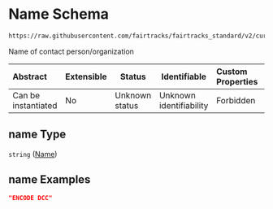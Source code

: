 # Name Schema

```txt
https://raw.githubusercontent.com/fairtracks/fairtracks_standard/v2/current/json/schema/fairtracks_contact.schema.json#/properties/name
```

Name of contact person/organization


| Abstract            | Extensible | Status         | Identifiable            | Custom Properties | Additional Properties | Access Restrictions | Defined In                                                                                               |
| :------------------ | ---------- | -------------- | ----------------------- | :---------------- | --------------------- | ------------------- | -------------------------------------------------------------------------------------------------------- |
| Can be instantiated | No         | Unknown status | Unknown identifiability | Forbidden         | Allowed               | none                | [fairtracks_contact.schema.json\*](../json/schema/fairtracks_contact.schema.json "open original schema") |

## name Type

`string` ([Name](fairtracks_contact-properties-name.md))

## name Examples

```json
"ENCODE DCC"
```
